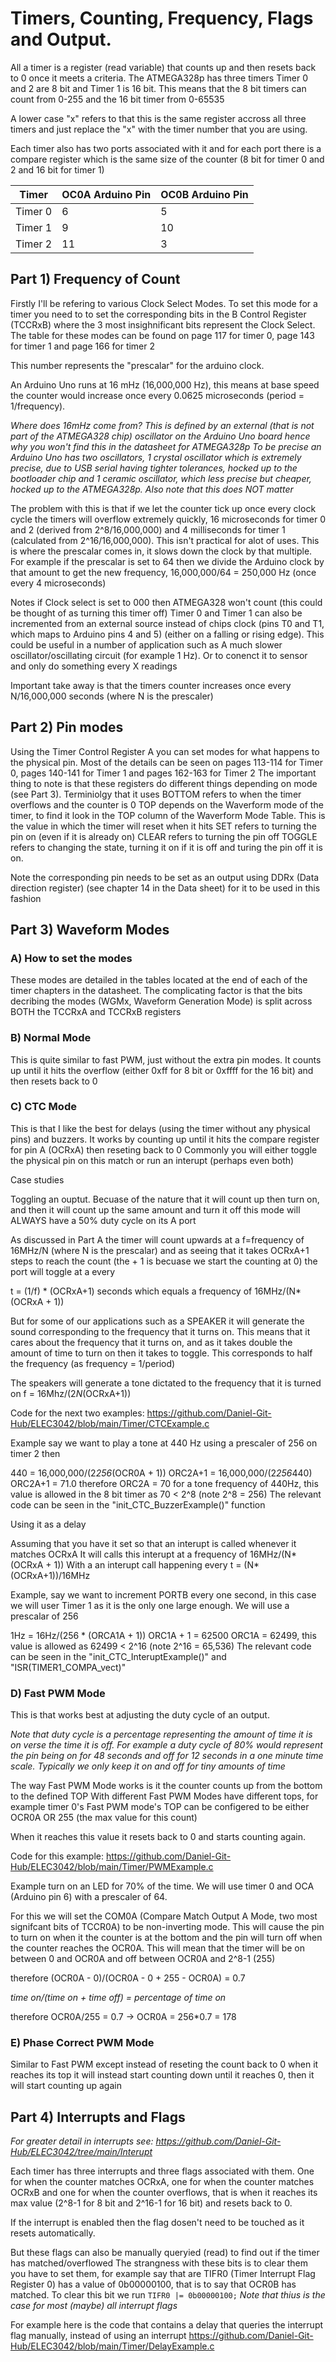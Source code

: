 # Timers, Counting, Frequency, Flags and Output.

All a timer is a register (read variable) that counts up and then resets back to 0 once it meets a criteria.
The ATMEGA328p has three timers Timer 0 and 2 are 8 bit and Timer 1 is 16 bit. This means that the 8 bit timers can count from 0-255 and the 16 bit timer from 0-65535

A lower case "x" refers to that this is the same register accross all three timers and just replace the "x" with the timer number that you are using.

Each timer also has two ports associated with it and for each port there is a compare register which is the same size of the counter (8 bit for timer 0 and 2 and 16 bit for timer 1)

| Timer | OC0A Arduino Pin | OC0B Arduino Pin |
| --- | --- | --- |
| Timer 0 | 6 | 5 |
| Timer 1 | 9 | 10 |
| Timer 2 | 11 | 3 |


## Part 1) Frequency of Count

Firstly I'll be refering to various Clock Select Modes.
To set this mode for a timer you need to to set the corresponding bits in the B Control Register (TCCRxB) where the 3 most insighnificant bits represent the Clock Select. The table for these modes can be found on page 117 for timer 0, page 143 for timer 1 and page 166 for timer 2

This number represents the "prescalar" for the arduino clock.

An Arduino Uno runs at 16 mHz (16,000,000 Hz), this means at base speed the counter would increase once every 0.0625 microseconds (period = 1/frequency). 

*Where does 16mHz come from?*
*This is defined by an external (that is not part of the ATMEGA328 chip) oscillator on the Arduino Uno board hence why you won't find this in the datasheet for ATMEGA328p*
*To be precise an Arduino Uno has two oscillators, 1 crystal oscillator which is extremely precise, due to USB serial having tighter tolerances, hocked up to the bootloader chip and 1 ceramic oscillator, which less precise but cheaper, hocked up to the ATMEGA328p. Also note that this does NOT matter*


The problem with this is that if we let the counter tick up once every clock cycle the timers will overflow extremely quickly, 16 microseconds for timer 0 and 2 (derived from 2^8/16,000,000) and 4 milliseconds for timer 1 (calculated from 2^16/16,000,000). This isn't practical for alot of uses. This is where the prescalar comes in, it slows down the clock by that multiple.
For example if the prescalar is set to 64 then we divide the Arduino clock by that amount to get the new frequency, 16,000,000/64 = 250,000 Hz (once every 4 microseconds)

Notes if Clock select is set to 000 then ATMEGA328 won't count (this could be thought of as turning this timer off)
Timer 0 and Timer 1 can also be incremented from an external source instead of chips clock (pins T0 and T1, which maps to Arduino pins 4 and 5) (either on a falling or rising edge). This could be useful in a number of application such as
A much slower oscillator/oscillating circuit (for example 1 Hz).
Or to conenct it to sensor and only do something every X readings


Important take away is that the timers counter increases once every N/16,000,000 seconds (where N is the prescaler)


## Part 2) Pin modes

Using the Timer Control Register A you can set modes for what happens to the physical pin. Most of the details can be seen on pages 113-114 for Timer 0, pages 140-141 for Timer 1 and pages 162-163 for Timer 2
The important thing to note is that these registers do different things depending on mode (see Part 3).
Terminiolgy that it uses
BOTTOM refers to when the timer overflows and the counter is 0 
TOP depends on the Waverform mode of the timer, to find it look in the TOP column of the Waverform Mode Table. This is the value in which the timer will reset when it hits
SET refers to turning the pin on (even if it is already on)
CLEAR refers to turning the pin off
TOGGLE refers to changing the state, turning it on if it is off and turing the pin off it is on.

Note the corresponding pin needs to be set as an output using DDRx (Data direction register) (see chapter 14 in the Data sheet) for it to be used in this fashion


## Part 3) Waveform Modes
### A) How to set the modes
These modes are detailed in the tables located at the end of each of the timer chapters in the datasheet.
The complicating factor is that the bits decribing the modes (WGMx, Waveform Generation Mode) is split across BOTH the TCCRxA and TCCRxB registers   


### B) Normal Mode
This is quite similar to fast PWM, just without the extra pin modes.
It counts up until it hits the overflow (either 0xff for 8 bit or 0xffff for the 16 bit) and then resets back to 0


### C) CTC Mode 
This is that I like the best for delays (using the timer without any physical pins) and buzzers. It works by counting up until it hits the compare register for pin A (OCRxA) then reseting back to 0
Commonly you will either toggle the physical pin on this match or run an interupt (perhaps even both)

Case studies  

Toggling an ouptut.
Becuase of the nature that it will count up then turn on, and then it will count up the same amount and turn it off this mode will ALWAYS have a 50% duty cycle on its A port

As discussed in Part A the timer will count upwards at a f=frequency of 16MHz/N (where N is the prescalar) and as seeing that it takes OCRxA+1 steps to reach the count (the + 1 is becuase we start the counting at 0) the port will toggle at a every

t = (1/f) * (OCRxA+1) seconds which equals a frequency of 16MHz/(N*(OCRxA + 1)) 

But for some of our applications such as a SPEAKER it will generate the sound corresponding to the frequency that it turns on. This means that it cares about the frequency that it turns on, and as it takes double the amount of time to turn on then it takes to toggle. This corresponds to half the frequency (as frequency = 1/period)

The speakers will generate a tone dictated to the frequency that it is turned on f = 16Mhz/(2*N*(OCRxA+1))

Code for the next two examples: https://github.com/Daniel-Git-Hub/ELEC3042/blob/main/Timer/CTCExample.c

Example say we want to play a tone at 440 Hz using a prescaler of 256 on timer 2 then

440 = 16,000,000/(2*256*(OCR0A + 1))
ORC2A+1 = 16,000,000/(2*256*440)
ORC2A+1 = 71.0
therefore ORC2A = 70 for a tone frequency of 440Hz, this value is allowed in the 8 bit timer as 70 < 2^8 (note 2^8 = 256)
The relevant code can be seen in the "init_CTC_BuzzerExample()" function

Using it as a delay

Assuming that you have it set so that an interupt is called whenever it matches OCRxA
It will calls this interupt at a frequency of 16MHz/(N*(OCRxA + 1))
With a an interupt call happening every t = (N*(OCRxA+1))/16MHz

Example, say we want to increment PORTB every one second, in this case we will user Timer 1 as it is the only one large enough. We will use a prescalar of 256

1Hz = 16Hz/(256 * (ORCA1A + 1))
ORC1A + 1 = 62500
ORC1A = 62499, this value is allowed as 62499 < 2^16  (note 2^16 = 65,536)
The relevant code can be seen in the "init_CTC_InteruptExample()" and "ISR(TIMER1_COMPA_vect)"


### D) Fast PWM Mode

This is that works best at adjusting the duty cycle of an output. 

*Note that duty cycle is a percentage representing the amount of time it is on verse the time it is off. For example a duty cycle of 80% would represent the pin being on for 48 seconds and off for 12 seconds in a one minute time scale. Typically we only keep it on and off for tiny amounts of time*

The way Fast PWM Mode works is it the counter counts up from the bottom to the defined TOP 
With different Fast PWM Modes have different tops, for example timer 0's Fast PWM mode's TOP can be configered to be either OCR0A OR 255 (the max value for this count)

When it reaches this value it resets back to 0 and starts counting again.

Code for this example: https://github.com/Daniel-Git-Hub/ELEC3042/blob/main/Timer/PWMExample.c

Example turn on an LED for 70% of the time. We will use timer 0 and OCA (Arduino pin 6) with a prescaler of 64.

For this we will set the COM0A (Compare Match Output A Mode, two most signifcant bits of TCCR0A) to be non-inverting mode. This will cause the pin to turn on when it the counter is at the bottom and the pin will turn off when the counter reaches the OCR0A.
This will mean that the timer will be on between 0 and OCR0A and off between OCR0A and 2^8-1 (255)

therefore (OCR0A - 0)/(OCR0A - 0 + 255 - OCR0A) = 0.7 

*time on/(time on + time off) = percentage of time on*

therefore OCR0A/255 = 0.7 -> OCR0A = 256*0.7 = 178

### E) Phase Correct PWM Mode

Similar to Fast PWM except instead of reseting the count back to 0 when it reaches its top it will instead start counting down until it reaches 0, then it will start counting up again



## Part 4) Interrupts and Flags

_For greater detail in interrupts see: https://github.com/Daniel-Git-Hub/ELEC3042/tree/main/Interupt_

Each timer has three interrupts and three flags associated with them. One for when the counter matches OCRxA, one for when the counter matches OCRxB and one for when the counter overflows, that is when it reaches its max value (2^8-1 for 8 bit and 2^16-1 for 16 bit) and resets back to 0.

If the interrupt is enabled then the flag dosen't need to be touched as it resets automatically.

But these flags can also be manually queryied (read) to find out if the timer has matched/overflowed
The strangness with these bits is to clear them you have to set them, for example say that are TIFR0 (Timer Interrupt Flag Register 0) has a value of 0b00000100, that is to say that OCR0B has matched.
To clear this bit we run
`
TIFR0 |= 0b00000100;
`
_Note that thius is the case for most (maybe) all interrupt flags_

For example here is the code that contains a delay that queries the interrupt flag manually, instead of using an interrupt
https://github.com/Daniel-Git-Hub/ELEC3042/blob/main/Timer/DelayExample.c

